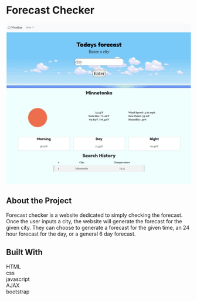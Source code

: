 # Forecast Checker
![alt_text](./assets/screenshot.JPG)

## About the Project
Forecast checker is a website dedicated to simply checking the forecast. Once the user inputs a city, the website will generate the forecast for the given city. They can choose to generate a forecast for the given time, an 24 hour forecast for the day, or a general 6 day forecast.

## Built With
HTML\
css\
javascript\
AJAX\
bootstrap